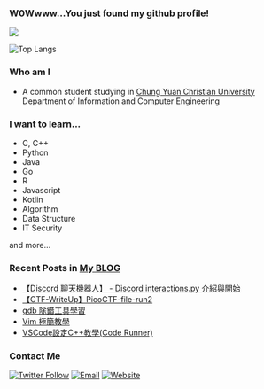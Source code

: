 ### W0Wwww...You just found my github profile!

![](https://komarev.com/ghpvc/?username=ja-errorpro&color=orange)

![Top Langs](https://github-readme-stats.vercel.app/api/top-langs/?username=ja-errorpro&hide=html,CSS&layout=compact)
### Who am I
- A common student studying in [Chung Yuan Christian University](https://www1.cycu.edu.tw/) Department of Information and Computer Engineering





### I want to learn...
- C, C++
- Python
- Java
- Go
- R
- Javascript
- Kotlin
- Algorithm
- Data Structure
- IT Security

and more...

### Recent Posts in [My BLOG](https://ja-errorpro.cf)
<!-- BLOG-POST-LIST:START -->
- [【Discord 聊天機器人】 - Discord interactions.py 介紹與開始](/posts/2022/discordpy2_and_interactions/)
- [【CTF-WriteUp】PicoCTF-file-run2](/posts/2022/ctf_picoctf_file_run2/)
- [gdb 除錯工具學習](/posts/2022/gdb/)
- [Vim 極簡教學](/posts/2022/vim_simple_tutorial/)
- [VSCode設定C++教學&lpar;Code Runner&rpar;](/posts/2022/vscode_cpp_setup/)
<!-- BLOG-POST-LIST:END -->

### Contact Me
[![Twitter Follow](https://img.shields.io/twitter/follow/CompileErr0r?color=1ca0f1&label=%40CompileErr0r&logoColor=1ca0f1&style=social)](https://twitter.com/CompileErr0r)
[![Email](https://img.shields.io/badge/u810025%40gmail.com-critical?style=flat-square&logo=Gmail&logoColor=white)](mailto:u810025@gmail.com)
[![Website](https://img.shields.io/website?label=BLOG&up_color=green&up_message=Comment&url=https%3A%2F%2Fja-errorpro.cf)](https://ja-errorpro.cf/comment/)


<!--


- 🔭 I’m currently working on ...
- 🌱 I’m currently learning ...
- 👯 I’m looking to collaborate on ...
- 🤔 I’m looking for help with ...
- 💬 Ask me about ...
- 📫 How to reach me: ...
- 😄 Pronouns: ...
- ⚡ Fun fact: ...
-->
